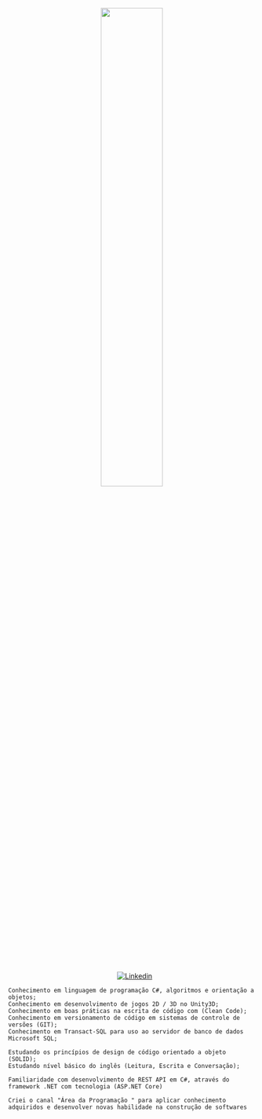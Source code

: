 <p align="center"><img width=50% src="https://media.giphy.com/media/IThjAlJnD9WNO/giphy.gif"></p>
 
 <p align="center">
    &nbsp;&nbsp;&nbsp;
    <a href="https://www.youtube.com/c/ÁreadaProgramação"><img alt="Linkedin" src="https://img.shields.io/youtube/channel/subscribers/UCXKSo8RSfVmrawXleZ-_arg?style=social"></a><a href="https://www.linkedin.com/in/alfredo1995/" target="_blank"></a>&nbsp;
</p>     
      
    Conhecimento em linguagem de programação C#, algoritmos e orientação a objetos; 
    Conhecimento em desenvolvimento de jogos 2D / 3D no Unity3D;   
    Conhecimento em boas práticas na escrita de código com (Clean Code);
    Conhecimento em versionamento de código em sistemas de controle de versões (GIT);
    Conhecimento em Transact-SQL para uso ao servidor de banco de dados Microsoft SQL;
    
    Estudando os princípios de design de código orientado a objeto (SOLID); 
    Estudando nível básico do inglês (Leitura, Escrita e Conversação); 

    Familiaridade com desenvolvimento de REST API em C#, através do framework .NET com tecnologia (ASP.NET Core)

    Criei o canal "Área da Programação " para aplicar conhecimento adquiridos e desenvolver novas habilidade na construção de softwares
    
